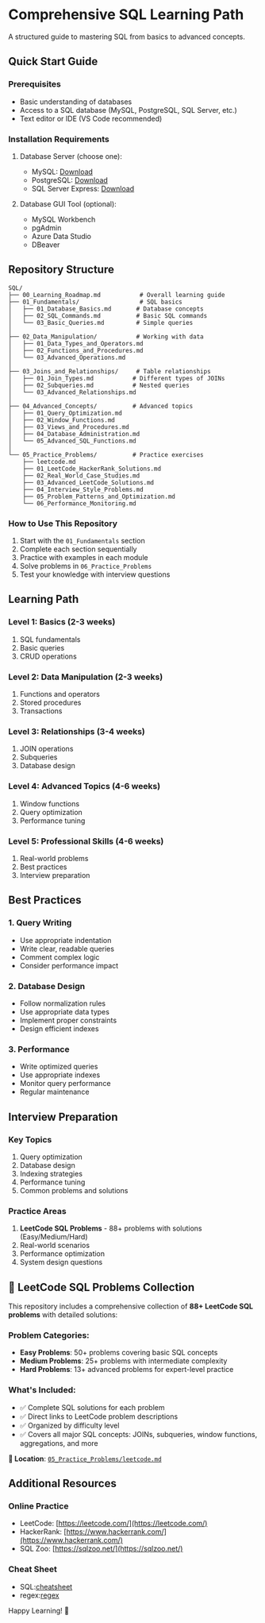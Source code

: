 # Comprehensive SQL Learning Path

A structured guide to mastering SQL from basics to advanced concepts.

## Quick Start Guide

### Prerequisites
- Basic understanding of databases
- Access to a SQL database (MySQL, PostgreSQL, SQL Server, etc.)
- Text editor or IDE (VS Code recommended)

### Installation Requirements
1. Database Server (choose one):
   - MySQL: [Download](https://dev.mysql.com/downloads/)
   - PostgreSQL: [Download](https://www.postgresql.org/download/)
   - SQL Server Express: [Download](https://www.microsoft.com/en-us/sql-server/sql-server-downloads)

2. Database GUI Tool (optional):
   - MySQL Workbench
   - pgAdmin
   - Azure Data Studio
   - DBeaver

## Repository Structure

```
SQL/
├── 00_Learning_Roadmap.md           # Overall learning guide
├── 01_Fundamentals/                 # SQL basics
│   ├── 01_Database_Basics.md       # Database concepts
│   ├── 02_SQL_Commands.md          # Basic SQL commands
│   └── 03_Basic_Queries.md         # Simple queries
│
├── 02_Data_Manipulation/           # Working with data
│   ├── 01_Data_Types_and_Operators.md
│   ├── 02_Functions_and_Procedures.md
│   └── 03_Advanced_Operations.md
│
├── 03_Joins_and_Relationships/     # Table relationships
│   ├── 01_Join_Types.md           # Different types of JOINs
│   ├── 02_Subqueries.md           # Nested queries
│   └── 03_Advanced_Relationships.md
│
├── 04_Advanced_Concepts/          # Advanced topics
│   ├── 01_Query_Optimization.md
│   ├── 02_Window_Functions.md
│   ├── 03_Views_and_Procedures.md
│   ├── 04_Database_Administration.md
│   └── 05_Advanced_SQL_Functions.md
│
└── 05_Practice_Problems/          # Practice exercises
    ├── leetcode.md
    ├── 01_LeetCode_HackerRank_Solutions.md
    ├── 02_Real_World_Case_Studies.md
    ├── 03_Advanced_LeetCode_Solutions.md
    ├── 04_Interview_Style_Problems.md
    ├── 05_Problem_Patterns_and_Optimization.md
    └── 06_Performance_Monitoring.md
```
### How to Use This Repository
1. Start with the `01_Fundamentals` section
2. Complete each section sequentially
3. Practice with examples in each module
4. Solve problems in `06_Practice_Problems`
5. Test your knowledge with interview questions

## Learning Path

### Level 1: Basics (2-3 weeks)
1. SQL fundamentals
2. Basic queries
3. CRUD operations

### Level 2: Data Manipulation (2-3 weeks)
1. Functions and operators
2. Stored procedures
3. Transactions

### Level 3: Relationships (3-4 weeks)
1. JOIN operations
2. Subqueries
3. Database design

### Level 4: Advanced Topics (4-6 weeks)
1. Window functions
2. Query optimization
3. Performance tuning

### Level 5: Professional Skills (4-6 weeks)
1. Real-world problems
2. Best practices
3. Interview preparation

## Best Practices

### 1. Query Writing
- Use appropriate indentation
- Write clear, readable queries
- Comment complex logic
- Consider performance impact

### 2. Database Design
- Follow normalization rules
- Use appropriate data types
- Implement proper constraints
- Design efficient indexes

### 3. Performance
- Write optimized queries
- Use appropriate indexes
- Monitor query performance
- Regular maintenance

## Interview Preparation

### Key Topics
1. Query optimization
2. Database design
3. Indexing strategies
4. Performance tuning
5. Common problems and solutions

### Practice Areas
1. **LeetCode SQL Problems** - 88+ problems with solutions (Easy/Medium/Hard)
2. Real-world scenarios
3. Performance optimization
4. System design questions

## 🎯 LeetCode SQL Problems Collection

This repository includes a comprehensive collection of **88+ LeetCode SQL problems** with detailed solutions:

### Problem Categories:
- **Easy Problems**: 50+ problems covering basic SQL concepts
- **Medium Problems**: 25+ problems with intermediate complexity
- **Hard Problems**: 13+ advanced problems for expert-level practice

### What's Included:
- ✅ Complete SQL solutions for each problem
- ✅ Direct links to LeetCode problem descriptions
- ✅ Organized by difficulty level
- ✅ Covers all major SQL concepts: JOINs, subqueries, window functions, aggregations, and more

**📁 Location**: [`05_Practice_Problems/leetcode.md`](05_Practice_Problems/leetcode.md)

## Additional Resources

### Online Practice
- LeetCode: [https://leetcode.com/](https://leetcode.com/)
- HackerRank: [https://www.hackerrank.com/](https://www.hackerrank.com/)
- SQL Zoo: [https://sqlzoo.net/](https://sqlzoo.net/)

### Cheat Sheet
- SQL:[cheatsheet](https://drive.google.com/file/d/1sGn1aiE6gvGdakA52jjtXmN7TfogYrTB/view)
- regex:[regex](https://www.rexegg.com/regex-quickstart.php)

Happy Learning! 🚀
